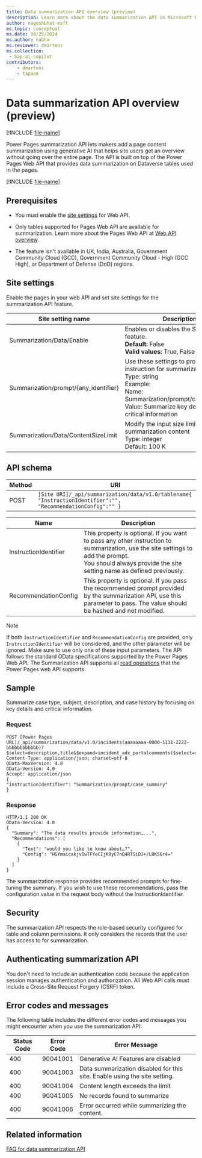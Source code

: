 ```yaml
---
title: Data summarization API overview (preview)
description: Learn more about the data summarization API in Microsoft Power Pages.
author: nageshbhat-msft
ms.topic: conceptual
ms.date: 10/25/2024
ms.author: nabha
ms.reviewer: dmartens
ms.collection:
 - bap-ai-copilot
contributors:
    - dmartens
    - tapanm
---
```


# Data summarization API overview (preview)

[!INCLUDE [file-name](~/../shared-content/shared/preview-includes/preview-banner.md)]

Power Pages summarization API lets makers add a page content summarization using generative AI that helps site users get an overview without going over the entire page. The API is built on top of the Power Pages Web API that provides data summarization on Dataverse tables used in the pages.

[!INCLUDE [file-name](~/../shared-content/shared/preview-includes/preview-note-pp.md)]

## Prerequisites

- You must enable the [site settings](/power-pages/configure/web-api-overview#site-settings-for-the-web-api) for Web API.

- Only tables supported for Pages Web API are available for summarization. Learn more about the Pages Web API at [Web API overview](/power-pages/configure/web-api-overview).

- The feature isn't available in UK, India, Australia, Government Community Cloud (GCC), Government Community Cloud - High (GCC High), or Department of Defense (DoD) regions.

## Site settings

Enable the pages in your web API and set site settings for the summarization API feature.

| **Site setting name** | **Description** |
|-----------------------|-----------------|
| Summarization/Data/Enable | Enables or disables the Summarization feature.</br>**Default:** False</br>**Valid values:** True, False |
| Summarization/prompt/{any_identifier} | Use these settings to provide any instruction for summarization</br>Type: string</br>Example:</br>Name: Summarization/prompt/case_summary</br>Value: Summarize key details and critical information |
| Summarization/Data/ContentSizeLimit | Modify the input size limit for the summarization content</br>Type: integer</br>Default: 100 K |

## API schema

| **Method** | **URI** |
|------------|---------|
| POST | `[Site URI]/_api/summarization/data/v1.0/tablename{ "InstructionIdentifier":"", "RecommendationConfig":"" }` |

| **Name** | **Description** |
|-------------------------|-------------------------|
| InstructionIdentifier | This property is optional. If you want to pass any other instruction to summarization, use the site settings to add the prompt. </br>You should always provide the site setting name as defined previously. |
| RecommendationConfig | This property is optional. If you pass the recommended prompt provided by the summarization API, use this parameter to pass. The value should be hashed and not modified. |

> [!NOTE]
>
> If both `InstructionIdentifier` and `RecommendationConfig` are provided, only `InstructionIdentifier` will be considered, and the other parameter will be ignored. Make sure to use only one of these input parameters.
The API follows the standard OData specifications supported by the Power Pages Web API. The Summarization API supports all [read operations](/power-pages/configure/read-operations) that the Power Pages web API supports.

## Sample

Summarize case type, subject, description, and case history by focusing on key details and critical information.

### Request

```http
POST [Power Pages URL]/_api/summarization/data/v1.0/incidents(aaaaaaaa-0000-1111-2222-bbbbbbbbbbbb)?$select=description,title&$expand=incident_adx_portalcomments($select=description)
Content-Type: application/json; charset=utf-8
OData-MaxVersion: 4.0
OData-Version: 4.0
Accept: application/json
{
"InstructionIdentifier": "Summarization/prompt/case_summary"
}
```

### Response

```http
HTTP/1.1 200 OK
OData-Version: 4.0
{
  "Summary": "The data results provide information…...",
  "Recommendations": [
    {
      "Text": "would you like to know about…?",
      "Config": "HSYmaicakjvIwTFYeCIjKOyC7nQ4RTSiDJ+/LBK56r4="
    }
  ]
}
```

The summarization response provides recommended prompts for fine-tuning the summary. If you wish to use these recommendations, pass the configuration value in the request body without the InstructionIdentifier.

## Security

The summarization API respects the role-based security configured for table and column permissions. It only considers the records that the user has access to for summarization.

## Authenticating summarization API

You don't need to include an authentication code because the application session manages authentication and authorization. All Web API calls must include a Cross-Site Request Forgery (CSRF) token.

## Error codes and messages

The following table includes the different error codes and messages you might encounter when you use the summarization API:

| Status Code | Error Code | Error Message |
|-------------|------------|---------------|
| 400 | 90041001 | Generative AI Features are disabled |
| 400 | 90041003 | Data summarization disabled for this site. Enable using the site setting. |
| 400 | 90041004 | Content length exceeds the limit |
| 400 | 90041005 | No records found to summarize |
| 400 | 90041006 | Error occurred while summarizing the content. |

## Related information

[FAQ for data summarization API](..\faqs-data-summarization.md)
